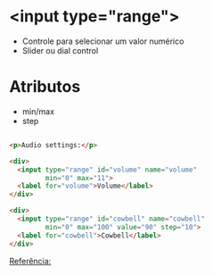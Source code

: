 # \<input type="range">

- Controle para selecionar um valor numérico
- Slider ou dial control

# Atributos

- min/max
- step

```html

<p>Audio settings:</p>

<div>
  <input type="range" id="volume" name="volume"
         min="0" max="11">
  <label for="volume">Volume</label>
</div>

<div>
  <input type="range" id="cowbell" name="cowbell" 
         min="0" max="100" value="90" step="10">
  <label for="cowbell">Cowbell</label>
</div>

```

[Referência:](https://developer.mozilla.org/en-US/docs/Web/HTML/Element/input/range)